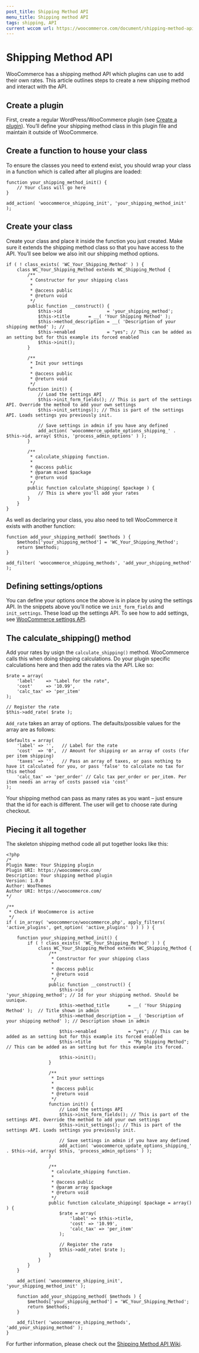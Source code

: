 ```yaml
---
post_title: Shipping Method API
menu_title: Shipping method API
tags: shipping, API
current wccom url: https://woocommerce.com/document/shipping-method-api/
---
```



# Shipping Method API

WooCommerce has a shipping method API which plugins can use to add their own rates. This article outlines steps to create a new shipping method and interact with the API. 

## Create a plugin

First, create a regular WordPress/WooCommerce plugin (see [Create a plugin](https://woocommerce.com/document/create-a-plugin/)). You’ll define your shipping method class in this plugin file and maintain it outside of WooCommerce.

## Create a function to house your class

To ensure the classes you need to extend exist, you should wrap your class in a function which is called after all plugins are loaded:

```
function your_shipping_method_init() {
    // Your class will go here
}

add_action( 'woocommerce_shipping_init', 'your_shipping_method_init' );
```

## Create your class

Create your class and place it inside the function you just created. Make sure it extends the shipping method class so that you have access to the API. You’ll see below we also init our shipping method options.

```
if ( ! class_exists( 'WC_Your_Shipping_Method' ) ) {
    class WC_Your_Shipping_Method extends WC_Shipping_Method {
        /**
         * Constructor for your shipping class
         *
         * @access public
         * @return void
         */
        public function __construct() {
            $this->id                 = 'your_shipping_method';
            $this->title       = __( 'Your Shipping Method' );
            $this->method_description = __( 'Description of your shipping method' ); // 
            $this->enabled            = "yes"; // This can be added as an setting but for this example its forced enabled
            $this->init();
        }

        /**
         * Init your settings
         *
         * @access public
         * @return void
         */
        function init() {
            // Load the settings API
            $this->init_form_fields(); // This is part of the settings API. Override the method to add your own settings
            $this->init_settings(); // This is part of the settings API. Loads settings you previously init.

            // Save settings in admin if you have any defined
            add_action( 'woocommerce_update_options_shipping_' . $this->id, array( $this, 'process_admin_options' ) );
        }

        /**
         * calculate_shipping function.
         *
         * @access public
         * @param mixed $package
         * @return void
         */
        public function calculate_shipping( $package ) {
            // This is where you'll add your rates
        }
    }
}
```

As well as declaring your class, you also need to tell WooCommerce it exists with another function:

```
function add_your_shipping_method( $methods ) {
    $methods['your_shipping_method'] = 'WC_Your_Shipping_Method'; 
    return $methods;
}

add_filter( 'woocommerce_shipping_methods', 'add_your_shipping_method' );
```

## Defining settings/options

You can define your options once the above is in place by using the settings API. In the snippets above you’ll notice we `init_form_fields` and `init_settings`. These load up the settings API. To see how to add settings, see [WooCommerce settings API](https://woocommerce.com/document/settings-api/).

## The calculate_shipping() method

Add your rates by usign the `calculate_shipping()` method. WooCommerce calls this when doing shipping calculations. Do your plugin specific calculations here and then add the rates via the API. Like so:

```
$rate = array(
    'label'    => "Label for the rate",
    'cost'     => '10.99',
    'calc_tax' => 'per_item'
);

// Register the rate
$this->add_rate( $rate );
```

`Add_rate` takes an array of options. The defaults/possible values for the array are as follows:

```
$defaults = array(
    'label' => '',   // Label for the rate
    'cost'  => '0',  // Amount for shipping or an array of costs (for per item shipping)
    'taxes' => '',   // Pass an array of taxes, or pass nothing to have it calculated for you, or pass 'false' to calculate no tax for this method
    'calc_tax' => 'per_order' // Calc tax per_order or per_item. Per item needs an array of costs passed via 'cost'
);
```

Your shipping method can pass as many rates as you want – just ensure that the id for each is different. The user will get to choose rate during checkout.


## Piecing it all together

The skeleton shipping method code all put together looks like this:

```
<?php
/*
Plugin Name: Your Shipping plugin
Plugin URI: https://woocommerce.com/
Description: Your shipping method plugin
Version: 1.0.0
Author: WooThemes
Author URI: https://woocommerce.com/
*/

/**
 * Check if WooCommerce is active
 */
if ( in_array( 'woocommerce/woocommerce.php', apply_filters( 'active_plugins', get_option( 'active_plugins' ) ) ) ) {

	function your_shipping_method_init() {
		if ( ! class_exists( 'WC_Your_Shipping_Method' ) ) {
			class WC_Your_Shipping_Method extends WC_Shipping_Method {
				/**
				 * Constructor for your shipping class
				 *
				 * @access public
				 * @return void
				 */
				public function __construct() {
					$this->id                 = 'your_shipping_method'; // Id for your shipping method. Should be uunique.
					$this->method_title       = __( 'Your Shipping Method' );  // Title shown in admin
					$this->method_description = __( 'Description of your shipping method' ); // Description shown in admin

					$this->enabled            = "yes"; // This can be added as an setting but for this example its forced enabled
					$this->title              = "My Shipping Method"; // This can be added as an setting but for this example its forced.

					$this->init();
				}

				/**
				 * Init your settings
				 *
				 * @access public
				 * @return void
				 */
				function init() {
					// Load the settings API
					$this->init_form_fields(); // This is part of the settings API. Override the method to add your own settings
					$this->init_settings(); // This is part of the settings API. Loads settings you previously init.

					// Save settings in admin if you have any defined
					add_action( 'woocommerce_update_options_shipping_' . $this->id, array( $this, 'process_admin_options' ) );
				}

				/**
				 * calculate_shipping function.
				 *
				 * @access public
				 * @param array $package
				 * @return void
				 */
				public function calculate_shipping( $package = array() ) {
					$rate = array(
						'label' => $this->title,
						'cost' => '10.99',
						'calc_tax' => 'per_item'
					);

					// Register the rate
					$this->add_rate( $rate );
				}
			}
		}
	}

	add_action( 'woocommerce_shipping_init', 'your_shipping_method_init' );

	function add_your_shipping_method( $methods ) {
		$methods['your_shipping_method'] = 'WC_Your_Shipping_Method';
		return $methods;
	}

	add_filter( 'woocommerce_shipping_methods', 'add_your_shipping_method' );
}
```

For further information, please check out the [Shipping Method API Wiki](https://github.com/woocommerce/woocommerce/wiki/Shipping-Method-API).
